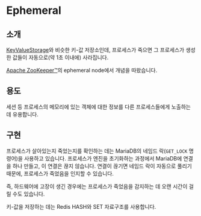 # Ephemeral

## 소개
[KeyValueStorage](doc_aux_storage_key_value_storage.md)와 비슷한 키-값 저장소인데,
프로세스가 죽으면 그 프로세스가 생성한 값들이 자동으로(약 1초 이내에) 사라집니다.

[Apache ZooKeeper™](https://zookeeper.apache.org/)의 ephemeral node에서 개념을 따왔습니다.

## 용도
세션 등 프로세스의 메모리에 있는 객체에 대한 정보를 다른 프로세스들에게 노출하는 데 유용합니다.

## 구현
프로세스가 살아있는지 죽었는지를 확인하는 데는 MariaDB의 네임드 락(`GET_LOCK` 명령어)을 사용하고 있습니다.
프로세스가 엔진을 초기화하는 과정에서 MariaDB에 연결을 하나 만들고, 이 연결은 끊지 않습니다.
연결이 끊기면 네임드 락이 자동으로 풀리기 때문에, 프로세스가 죽었음을 인지할 수 있습니다.

즉, 하드웨어에 고장이 생긴 경우에는 프로세스가 죽었음을 감지하는 데 오랜 시간이 걸릴 수도 있습니다.

키-값을 저장하는 데는 Redis HASH와 SET 자료구조를 사용합니다.